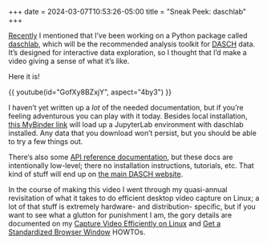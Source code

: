 +++
date = 2024-03-07T10:53:26-05:00
title = "Sneak Peek: daschlab"
+++

[Recently](@/2024/fun-python-filtering-pattern.md) I mentioned that I’ve been
working on a Python package called [daschlab], which will be the recommended
analysis toolkit for [DASCH] data. It’s designed for interactive data
exploration, so I thought that I’d make a video giving a sense of what it’s
like.

[daschlab]: https://github.com/pkgw/daschlab
[DASCH]: https://dasch.cfa.harvard.edu/

<!-- more -->

Here it is!

{{ youtube(id="GofXy8BZxjY", aspect="4by3") }}

I haven’t yet written up a *lot* of the needed documentation, but if you’re
feeling adventurous you can play with it today. Besides local installation,
[this MyBinder link][mybinder] will load up a JupyterLab environment with
daschlab installed. Any data that you download won’t persist, but you should be
able to try a few things out.

[mybinder]: https://mybinder.org/v2/gh/pkgw/daschlab/HEAD

There‘s also some [API reference documentation][apidocs], but these docs are
intentionally low-level; there no installation instructions, tutorials, etc. That
kind of stuff will end up on [the main DASCH website][DASCH].

[apidocs]: https://daschlab.readthedocs.io/

In the course of making this video I went through my quasi-annual revisitation
of what it takes to do efficient desktop video capture on Linux; a lot of that
stuff is extremely hardware- and distribution- specific, but if you want to see
what a glutton for punishment I am, the gory details are documented on my
[Capture Video Efficiently on
Linux](@/howto/capture-video-efficiently-on-linux.md) and [Get a Standardized
Browser Window](@/howto/get-a-standard-browser.md) HOWTOs.
